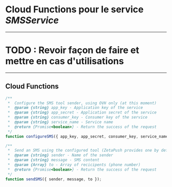 # Cloud Functions pour le service _SMSService_

---

# **TODO : Revoir façon de faire et mettre en cas d'utilisations** 

---

## Cloud Functions

```javascript
/**
 *  Configure the SMS tool sender, using OVH only (at this moment)
 *  @param {string} app_key - Application key of the service
 *  @param {string} app_secret - Application secret of the service
 *  @param {string} consumer_key - Consumer key of the service
 *  @param {string} service_name - Service name
 *  @return {Promise<boolean>} - Return the success of the request
 */
function configureSMS({ app_key, app_secret, consumer_key, service_name});
```

```javascript
/**
 *  Send an SMS using the configured tool (ZetaPush provides one by default)
 *  @param {string} sender - Name of the sender
 *  @param {string} message - SMS content
 *  @param {Array} to - Array of recicipents (phone number)
 *  @return {Promise<boolean>} - Return the success of the request 
 */
function sendSMS({ sender, message, to });
```

